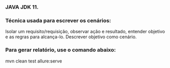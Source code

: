 ### JAVA JDK 11.

### Técnica usada para escrever os cenários:

Isolar um requisito/requisição, observar ação e resultado, entender objetivo e as regras 
para alcança-lo. Descrever objetivo como cenário.

### Para gerar relatório, use o comando abaixo:

mvn clean test allure:serve